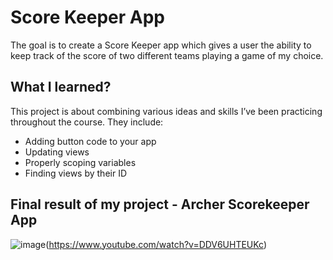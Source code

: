 # Score Keeper App
The goal is to create a Score Keeper app which gives a user the ability to keep track of the score of two different teams playing a game of my choice.

## What I learned? ##
This project is about combining various ideas and skills I’ve been practicing throughout the course. They include:

* Adding button code to your app
* Updating views
* Properly scoping variables
* Finding views by their ID

## Final result of my project - Archer Scorekeeper App

![image](https://user-images.githubusercontent.com/31850356/113475141-0e2ed700-9474-11eb-82d7-fd25cb67a2e2.png)(https://www.youtube.com/watch?v=DDV6UHTEUKc)
